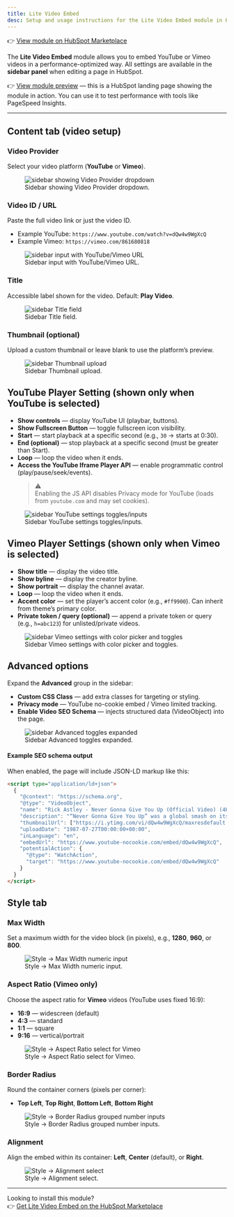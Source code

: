 ```yaml
---
title: Lite Video Embed
desc: Setup and usage instructions for the Lite Video Embed module in HubSpot CMS. Includes sidebar configuration steps, player options, style tab, privacy mode, and optional Video SEO schema.
---
```


👉 [View module on HubSpot Marketplace](https://app.hubspot.com/l/ecosystem/marketplace/modules/lite-video-embed-module-by-freshjuice)

The **Lite Video Embed** module allows you to embed YouTube or Vimeo videos in a performance-optimized way.
All settings are available in the **sidebar panel** when editing a page in HubSpot.

👉 [View module preview](https://demo.freshjuice.dev/modules/lite-video-embed) — this is a HubSpot landing page showing the module in action. You can use it to test performance with tools like PageSpeed Insights.

---

## Content tab (video setup)

### Video Provider

Select your video platform (**YouTube** or **Vimeo**).

<figure>
  <img src="./video-provider.png" alt="sidebar showing Video Provider dropdown" eleventy:widths="300" />
  <figcaption>Sidebar showing Video Provider dropdown.</figcaption>
</figure>

### Video ID / URL

Paste the full video link or just the video ID.

- Example YouTube: `https://www.youtube.com/watch?v=dQw4w9WgXcQ`
- Example Vimeo: `https://vimeo.com/861680818`

<figure>
  <img src="./video-url.png" alt="sidebar input with YouTube/Vimeo URL" eleventy:widths="300" />
  <figcaption>Sidebar input with YouTube/Vimeo URL.</figcaption>
</figure>

### Title

Accessible label shown for the video. Default: **Play Video**.

<figure>
  <img src="./video-title.png" alt="sidebar Title field" eleventy:widths="300" />
  <figcaption>Sidebar Title field.</figcaption>
</figure>

### Thumbnail (optional)

Upload a custom thumbnail or leave blank to use the platform’s preview.

<figure>
  <img src="./video-thumbnail.png" alt="sidebar Thumbnail upload" eleventy:widths="300" />
  <figcaption>Sidebar Thumbnail upload.</figcaption>
</figure>

## YouTube Player Setting (shown only when YouTube is selected)

- **Show controls** — display YouTube UI (playbar, buttons).
- **Show Fullscreen Button** — toggle fullscreen icon visibility.
- **Start** — start playback at a specific second (e.g., `30` → starts at 0:30).
- **End (optional)** — stop playback at a specific second (must be greater than Start).
- **Loop** — loop the video when it ends.
- **Access the YouTube Iframe Player API** — enable programmatic control (play/pause/seek/events).
  > ⚠️\
  > Enabling the JS API disables Privacy mode for YouTube (loads from `youtube.com` and may set cookies).

<figure>
  <img src="./video-youtube-settings.png" alt="sidebar YouTube settings toggles/inputs" eleventy:widths="300" />
  <figcaption>Sidebar YouTube settings toggles/inputs.</figcaption>
</figure>

## Vimeo Player Settings (shown only when Vimeo is selected)

- **Show title** — display the video title.
- **Show byline** — display the creator byline.
- **Show portrait** — display the channel avatar.
- **Loop** — loop the video when it ends.
- **Accent color** — set the player’s accent color (e.g., `#ff9900`). Can inherit from theme’s primary color.
- **Private token / query (optional)** — append a private token or query (e.g., `h=abc123`) for unlisted/private videos.

<figure>
  <img src="./video-vimeo-settings.png" alt="sidebar Vimeo settings with color picker and toggles" eleventy:widths="300" />
  <figcaption>Sidebar Vimeo settings with color picker and toggles.</figcaption>
</figure>

## Advanced options

Expand the **Advanced** group in the sidebar:

- **Custom CSS Class** — add extra classes for targeting or styling.
- **Privacy mode** — YouTube no-cookie embed / Vimeo limited tracking.
- **Enable Video SEO Schema** — injects structured data (VideoObject) into the page.

<figure>
  <img src="./video-advanced.png" alt="sidebar Advanced toggles expanded" eleventy:widths="300" />
  <figcaption>Sidebar Advanced toggles expanded.</figcaption>
</figure>

#### Example SEO schema output

When enabled, the page will include JSON-LD markup like this:

```html
<script type="application/ld+json">
  {
    "@context": "https://schema.org",
    "@type": "VideoObject",
    "name": "Rick Astley - Never Gonna Give You Up (Official Video) (4K Remaster)",
    "description": "“Never Gonna Give You Up” was a global smash on its release in July 1987.",
    "thumbnailUrl": ["https://i.ytimg.com/vi/dQw4w9WgXcQ/maxresdefault.jpg"],
    "uploadDate": "1987-07-27T00:00:00+00:00",
    "inLanguage": "en",
    "embedUrl": "https://www.youtube-nocookie.com/embed/dQw4w9WgXcQ",
    "potentialAction": {
      "@type": "WatchAction",
      "target": "https://www.youtube-nocookie.com/embed/dQw4w9WgXcQ"
    }
  }
</script>
```

## Style tab

### Max Width

Set a maximum width for the video block (in pixels), e.g., **1280**, **960**, or **800**.

<figure>
  <img src="./video-style-max-width.png" alt="Style → Max Width numeric input" eleventy:widths="300" />
  <figcaption>Style → Max Width numeric input.</figcaption>
</figure>

### Aspect Ratio (Vimeo only)

Choose the aspect ratio for **Vimeo** videos (YouTube uses fixed 16:9):

- **16:9** — widescreen (default)
- **4:3** — standard
- **1:1** — square
- **9:16** — vertical/portrait

<figure>
  <img src="./video-style-aspect-ratio.png" alt="Style → Aspect Ratio select for Vimeo" eleventy:widths="300" />
  <figcaption>Style → Aspect Ratio select for Vimeo.</figcaption>
</figure>

### Border Radius

Round the container corners (pixels per corner):

- **Top Left**, **Top Right**, **Bottom Left**, **Bottom Right**

<figure>
  <img src="./video-style-border-radius.png" alt="Style → Border Radius grouped number inputs" eleventy:widths="300" />
  <figcaption>Style → Border Radius grouped number inputs.</figcaption>
</figure>

### Alignment

Align the embed within its container: **Left**, **Center** (default), or **Right**.

<figure>
  <img src="./video-style-alignment.png" alt="Style → Alignment select" eleventy:widths="300" />
  <figcaption>Style → Alignment select.</figcaption>
</figure>

---

Looking to install this module?\
👉 [Get Lite Video Embed on the HubSpot Marketplace](https://app.hubspot.com/l/ecosystem/marketplace/modules/lite-video-embed-module-by-freshjuice)
